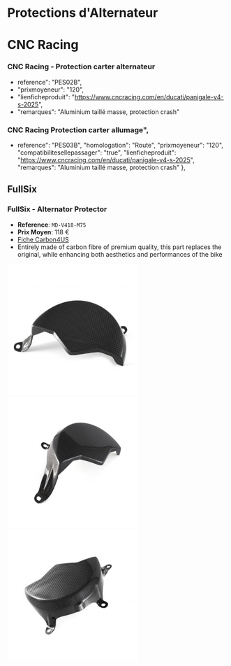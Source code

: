 # Protections d'Alternateur
# CNC Racing
### CNC Racing - Protection carter alternateur
- reference": "PES02B",
- "prixmoyeneur": "120",
 - "lienficheproduit": "https://www.cncracing.com/en/ducati/panigale-v4-s-2025",
-    "remarques": "Aluminium taillé masse, protection crash"
### CNC Racing Protection carter allumage",
- reference": "PES03B",
    "homologation": "Route",
    "prixmoyeneur": "120",
    "compatibilitesellepassager": "true",
    "lienficheproduit": "https://www.cncracing.com/en/ducati/panigale-v4-s-2025",
    "remarques": "Aluminium taillé masse, protection crash"
  },
## FullSix
### FullSix - Alternator Protector
- **Reference**: `MD-V418-M75`
- **Prix Moyen**:  118 €
- [Fiche Carbon4US](https://www.carbon4us.com/en/carbono/8145-fullsix-camshaft-cover-for-ducati-panigale-v4.html)
- Entirely made of carbon fibre of premium quality, this part replaces the original, while enhancing both aesthetics and performances of the bike

  
<img src="fullsix/fullsix-camshaft-cover-for-ducati-panigale-v4.jpg" height="300" /><img src="fullsix/fullsix-camshaft-cover-for-ducati-panigale-v4 (1).jpg" height="300" /><img src="fullsix/fullsix-camshaft-cover-for-ducati-panigale-v4 (2).jpg" height="300" />
